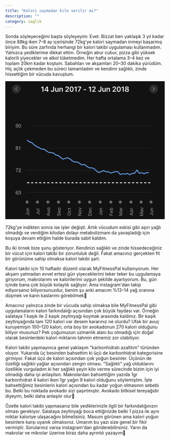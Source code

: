```yaml
---
title: "Kalori saymadan kilo verilir mi?"
description: ""
category: saglik
---
```

Sonda söyleyeceğimi başta söyleyeyim: Evet. Bizzat ben yaklaşık 3 yıl kadar önce 88kg iken 7–8 ay içerisinde 72kg'ye kalori saymadan inmeyi başarmış biriyim. Bu süre zarfında herhangi bir kalori takibi uygulaması kullanmadım. Yalnızca yediklerime dikkat ettim. Örneğin abur cubur, pizza gibi yüksek kalorili yiyecekler ve alkol tüketmedim. Her hafta ortalama 3–4 kez ve toplam 20km kadar koştum. Sabahları ve akşamları 20–30 dakika yürüdüm. Hiç açlık çekmeden bu süreci tamamladım ve kendimi sağlıklı, zinde hissettiğim bir vücuda kavuştum.

![](/assets/images/kalori-saymadan-kilo-verilir-mi-0.jpeg)

72kg'ye indikten sonra ise işler değişti. Artık vücudum eskisi gibi aşırı yağlı olmadığı ve verdiğim kilodan dolayı metabolizmam da yavaşladığı için koşuya devam ettiğim halde burada sabit kaldım.

Bu iki örnek bize şunu gösteriyor. Kendinizi sağlıklı ve zinde hissedeceğiniz bir vücut için kalori takibi bir zorunluluk değil. Fakat amacınız gerçekten fit bir görünüme sahip olmaksa kalori takibi şart.

Kalori takibi için 10 haftadır düzenli olarak MyFitnessPal kullanıyorum. Her akşam yatmadan evvel ertesi gün yiyeceklerimi teker teker bu uygulamaya giriyorum, makrolarımı ve kalorilerimi uygun şekilde ayarlıyorum. Bu, gün içinde bana çok büyük kolaylık sağlıyor. Ama instagram'dan takip ediyorsanız biliyorsunuzdur, benim şu anki amacım %13–14 yağ oranına düşmek ve karın kaslarımı görebilmek🙂

Amacınız yalnızca zinde bir vücuda sahip olmaksa bile MyFitnessPal gibi uygulamaların kalori farkındalığı açısından çok büyük faydası var. Örneğin salataya 1 kaşık ile 2 kaşık zeytinyağı koymak arasında kaldınız. Bir kaşık zeytinyağında tam 120 kalori var desem kararınız ne olurdu? Ufak bir avuç kuruyemişin 100–120 kalori, orta boy bir avokadonun 270 kalori olduğunu biliyor musunuz? Pek çoğumuzun uzmanlık alanı bu olmadığı için doğal olarak besinlerdeki kalori miktarını tahmin etmemiz zor olabiliyor.

Kalori takibi yapmayınca genel yaklaşım "karbonhidratı azalttım" türünden oluyor. Yukarıda üç besinden bahsettim ki üçü de karbonhidrat kategorisine girmiyor. Fakat üçü de kalori açısından çok yoğun besinler. Üçünün de özelliği sağlıklı yağlar açısından zengin olması. "Sağlıklı" yağ olduklarını özellikle vurguladım ki her sağlıklı şeyin kilo verme sürecinde bizim için iyi olmadığı daha iyi anlaşılsın. Makrolardan bahsettiğim yazıda 1gr karbonhidrat 4 kalori iken 1gr yağın 9 kalori olduğunu söylemiştim. İşte bahsettiğimiz besinlerin kalori açısından bu kadar yoğun olmasının sebebi bu. Belki bu noktada avokado sizi şaşırtmıştır. Avokado bitkisel tereyağıdır diyeyim, belki daha anlaşılır olur🙂

Özetle kalori takibi yapmasanız bile yediklerinizle ilgili bir farkındalığınızın olması gerekiyor. Salataya zeytinyağı boca ettiğinizde belki 1 pizza ile aynı miktar kaloriye ulaşacağını bilmelisiniz. Masum görünen ama kalori yoğun besinlere karşı uyanık olmalısınız. Umarım bu yazı size genel bir fikir vermiştir. Sorularınız varsa instagram'dan gönderebilirsiniz. Yarın da makrolar ve mikrolar üzerine biraz daha ayrıntılı yazayım👋
